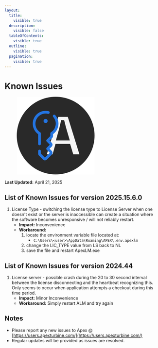```yaml
---
layout:
  title:
    visible: true
  description:
    visible: false
  tableOfContents:
    visible: true
  outline:
    visible: true
  pagination:
    visible: true
---
```


# Known Issues

<div align="left"><figure><img src="../.gitbook/assets/LicenseManager.svg" alt=""><figcaption></figcaption></figure></div>

**Last Updated:** April 21, 2025

## List of Known Issues for version 2025.15.6.0

1. License Type - switching the license type to License Server when one doesn't exist or the server is inaccessible can create a situation where the software becomes unresponsive / will not reliably restart.
   * **Impact:** Inconvenience
   * **Workaround:**&#x20;
     1. locate the environment variable file located at:
        * `C:\Users\<user>\AppData\Roaming\APEX\.env.apexlm`
     2. change the LIC\_TYPE value from LS back to NL
     3. save the file and restart ApexLM.exe

## List of Known Issues for version 2024.44

1. License server - possible crash during the 20 to 30 second interval between the license disconnecting and the heartbeat recognizing this. Only seems to occur when application attempts a checkout during this time period.
   * **Impact:** Minor Inconvenience
   * **Workaround:** Simply restart ALM and try again

## Notes

* Please report any new issues to Apex @ [https://users.apexturbine.com/](https://users.apexturbine.com/)
* Regular updates will be provided as issues are resolved.

